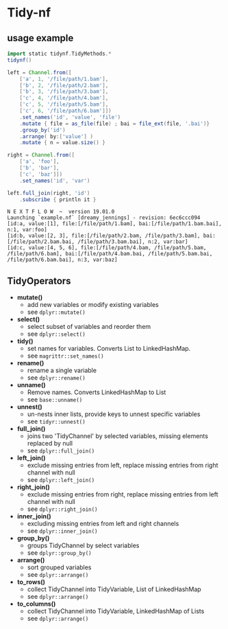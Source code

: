 # Tidy-nf

## usage example
```groovy
import static tidynf.TidyMethods.*
tidynf()

left = Channel.from([
    ['a', 1, '/file/path/1.bam'],
    ['b', 2, '/file/path/2.bam'],
    ['b', 3, '/file/path/3.bam'],
    ['c', 4, '/file/path/4.bam'],
    ['c', 5, '/file/path/5.bam'],
    ['c', 6, '/file/path/6.bam']])
    .set_names('id', 'value', 'file')
    .mutate { file = as_file(file) ; bai = file_ext(file, '.bai')}
    .group_by('id')
    .arrange( by:['value'] )
    .mutate { n = value.size() }

right = Channel.from([
    ['a', 'foo'],
    ['b', 'bar'],
    ['c', 'baz']])
    .set_names('id', 'var')

left.full_join(right, 'id')
    .subscribe { println it }

```

```console
N E X T F L O W  ~  version 19.01.0
Launching `example.nf` [dreamy_jennings] - revision: 6ec6ccc094
[id:a, value:[1], file:[/file/path/1.bam], bai:[/file/path/1.bam.bai], n:1, var:foo]
[id:b, value:[2, 3], file:[/file/path/2.bam, /file/path/3.bam], bai:[/file/path/2.bam.bai, /file/path/3.bam.bai], n:2, var:bar]
[id:c, value:[4, 5, 6], file:[/file/path/4.bam, /file/path/5.bam, /file/path/6.bam], bai:[/file/path/4.bam.bai, /file/path/5.bam.bai, /file/path/6.bam.bai], n:3, var:baz]
```

## TidyOperators
* **mutate()**
    * add new variables or modify existing variables
    * see `dplyr::mutate()`
* **select()**
    * select subset of variables and reorder them
    * see `dplyr::select()`
* **tidy()**
    * set names for variables. Converts List to LinkedHashMap.
    * see `magrittr::set_names()`
* **rename()**
    * rename a single variable
    * see `dplyr::rename()`
* **unname()**
    * Remove names. Converts LinkedHashMap to List
    * see `base::unname()`
* **unnest()**
    * un-nests inner lists, provide keys to unnest specific variables
    * see `tidyr::unnest()`
* **full_join()**
    * joins two 'TidyChannel' by selected variables, missing elements replaced by null
    * see `dplyr::full_join() `
* **left_join()**
    * exclude missing entries from left, replace missing entries from right channel with null
    * see `dplyr::left_join()`
* **right_join()**
    * exclude missing entries from right, replace missing entries from left channel with null
    * see `dplyr::right_join()`
* **inner_join()**
    * excluding missing entries from left and right channels
    * see `dplyr::inner_join()`
* **group_by()**
    * groups TidyChannel by select variables
    * see `dplyr::group_by()`
* **arrange()**
    * sort grouped variables
    * see `dplyr::arrange()`
* **to_rows()**
    * collect TidyChannel into  TidyVariable, List of LinkedHashMap
    * see `dplyr::arrange()`
* **to_columns()**
    * collect TidyChannel into  TidyVariable, LinkedHashMap of Lists
    * see `dplyr::arrange()`
